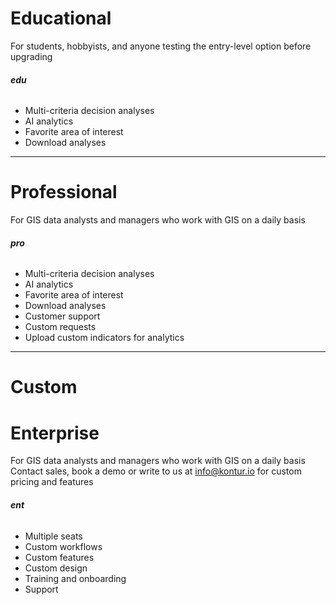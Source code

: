 # Educational

For students, hobbyists, and anyone testing the entry-level option before upgrading

###### **edu**

- Multi-criteria decision analyses
- AI analytics
- Favorite area of interest
- Download analyses

---

# Professional

For GIS data analysts and managers who work with GIS on a daily basis

###### **pro**

- Multi-criteria decision analyses
- AI analytics
- Favorite area of interest
- Download analyses
- Customer support
- Custom requests
- Upload custom indicators for analytics

---

# Custom

# Enterprise

For GIS data analysts and managers who work with GIS on a daily basis
Contact sales, book a demo or write to us at <info@kontur.io> for custom pricing and features

###### **ent**

- Multiple seats
- Custom workflows
- Custom features
- Custom design
- Training and onboarding
- Support
